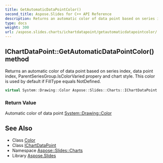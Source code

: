 ```yaml
---
title: GetAutomaticDataPointColor()
second_title: Aspose.Slides for C++ API Reference
description: Returns an automatic color of data point based on series index, data point index, ParentSeriesGroup.IsColorVaried propery and chart style. This color is used by default if FillType equals NotDefined.
type: docs
weight: 300
url: /aspose.slides.charts/ichartdatapoint/getautomaticdatapointcolor/
---
```

## IChartDataPoint::GetAutomaticDataPointColor() method


Returns an automatic color of data point based on series index, data point index, ParentSeriesGroup.IsColorVaried propery and chart style. This color is used by default if FillType equals NotDefined.

```cpp
virtual System::Drawing::Color Aspose::Slides::Charts::IChartDataPoint::GetAutomaticDataPointColor()=0
```


### Return Value

Automatic color of data point [System::Drawing::Color](../../../system.drawing/color/)

## See Also

* Class [Color](../../../system.drawing/color/)
* Class [IChartDataPoint](../)
* Namespace [Aspose::Slides::Charts](../../)
* Library [Aspose.Slides](../../../)